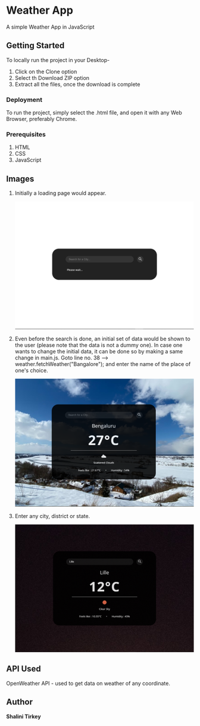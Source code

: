 # Weather App
A simple Weather App in JavaScript

## Getting Started
To locally run the project in your Desktop-
1. Click on the Clone option
2. Select th Download ZIP option
3. Extract all the files, once the download is complete

### Deployment
To run the project, simply select the .html file, and open it with any Web Browser, preferably Chrome.

### Prerequisites
1. HTML
2. CSS
3. JavaScript

## Images
1. Initially a loading page would appear.
   
   ![Initial Output](images/Loading.png)
   
2. Even before the search is done, an initial set of data would be shown to the user (please note that the data is not a dummy one). In case one wants to change the initial data, it can be done so by making a same change in main.js. Goto line no. 38 --> weather.fetchWeather("Bangalore"); and enter the name of the place of one's choice.
   
   ![Initial Data](images/Bengaluru.png)
   
3. Enter any city, district or state.
   
   ![Final Output](images/Lille.png)
   
## API Used
OpenWeather API - used to get data on weather of any coordinate.

## Author
**Shalini Tirkey**
